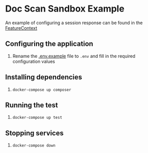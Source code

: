 # Doc Scan Sandbox Example

An example of configuring a session response can be found in the [FeatureContext](./features/bootstrap/FeatureContext.php)

## Configuring the application

1. Rename the [.env.example](.env.example) file to `.env` and fill in the required configuration values

## Installing dependencies

1. `docker-compose up composer`

## Running the test

1. `docker-compose up test`

## Stopping services

1. `docker-compose down`
